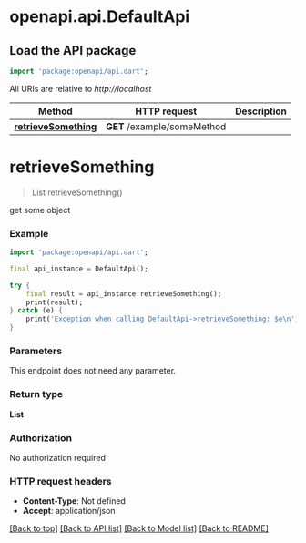 # openapi.api.DefaultApi

## Load the API package
```dart
import 'package:openapi/api.dart';
```

All URIs are relative to *http://localhost*

Method | HTTP request | Description
------------- | ------------- | -------------
[**retrieveSomething**](DefaultApi.md#retrievesomething) | **GET** /example/someMethod | 


# **retrieveSomething**
> List<num> retrieveSomething()



get some object

### Example
```dart
import 'package:openapi/api.dart';

final api_instance = DefaultApi();

try {
    final result = api_instance.retrieveSomething();
    print(result);
} catch (e) {
    print('Exception when calling DefaultApi->retrieveSomething: $e\n');
}
```

### Parameters
This endpoint does not need any parameter.

### Return type

**List<num>**

### Authorization

No authorization required

### HTTP request headers

 - **Content-Type**: Not defined
 - **Accept**: application/json

[[Back to top]](#) [[Back to API list]](../README.md#documentation-for-api-endpoints) [[Back to Model list]](../README.md#documentation-for-models) [[Back to README]](../README.md)

